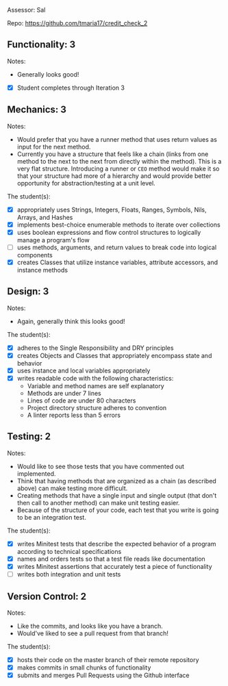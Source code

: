 Assessor: Sal

Repo: https://github.com/tmaria17/credit_check_2

## Functionality: 3

Notes:

* Generally looks good!

- [x] Student completes through Iteration 3

## Mechanics: 3

Notes:

* Would prefer that you have a runner method that uses return values as input for the next method.
* Currently you have a structure that feels like a chain (links from one method to the next to the next from directly within the method). This is a very flat structure. Introducing a runner or `CEO` method would make it so that your structure had more of a hierarchy and would provide better opportunity for abstraction/testing at a unit level.

The student(s):

- [x] appropriately uses Strings, Integers, Floats, Ranges, Symbols, Nils, Arrays, and Hashes
- [x] implements best-choice enumerable methods to iterate over collections
- [x] uses boolean expressions and flow control structures to logically manage a program's flow
- [ ] uses methods, arguments, and return values to break code into logical components
- [x] creates Classes that utilize instance variables, attribute accessors, and instance methods

## Design: 3

Notes:

* Again, generally think this looks good!

The student(s):

- [x] adheres to the Single Responsibility and DRY principles
- [x] creates Objects and Classes that appropriately encompass state and behavior
- [x] uses instance and local variables appropriately
- [x] writes readable code with the following characteristics:
    * Variable and method names are self explanatory
    * Methods are under 7 lines
    * Lines of code are under 80 characters
    * Project directory structure adheres to convention
    * A linter reports less than 5 errors

## Testing: 2

Notes:

* Would like to see those tests that you have commented out implemented.
* Think that having methods that are organized as a chain (as described above) can make testing more difficult.
* Creating methods that have a single input and single output (that don't then call to another method) can make unit testing easier.
* Because of the structure of your code, each test that you write is going to be an integration test.

The student(s):

- [x] writes Minitest tests that describe the expected behavior of a program according to technical specifications
- [x] names and orders tests so that a test file reads like documentation
- [x] writes Minitest assertions that accurately test a piece of functionality
- [ ] writes both integration and unit tests

## Version Control: 2

Notes:

* Like the commits, and looks like you have a branch.
* Would've liked to see a pull request from that branch!

The student(s):

- [x] hosts their code on the master branch of their remote repository
- [x] makes commits in small chunks of functionality
- [x] submits and merges Pull Requests using the Github interface

